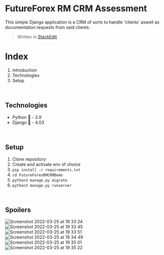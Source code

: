 

# FutureForex RM CRM Assessment
This simple Django application is a CRM of sorts to handle 'clients' aswell as documentation requests from said clients.


> Written in  [StackEdit](https://stackedit.io/).



# Index

 1. Introduction 
 2. Technologies
 3. Setup

<br>

## Technologies

 - Python 🐍 - 3.9
 - Django 📄 - 4.03
 
<br>

## Setup

1. Clone repository
2. Create and activate env of choice
3. `pip install -r requirements.txt`
4. `cd FutureForexRMCRMDemo`
5. `python3 manage.py migrate`
6. `python3 manage.py runserver`

 <br>

## Spoilers
![Screenshot 2022-03-25 at 19 33 24](https://user-images.githubusercontent.com/51651537/160176797-8f887870-8dcb-4d76-9c29-fcd550641312.png)
 <br>
![Screenshot 2022-03-25 at 19 33 45](https://user-images.githubusercontent.com/51651537/160176854-20122ffc-4fea-4f2a-be92-c0fa4e9ca1c0.png)
 <br>
 ![Screenshot 2022-03-25 at 19 33 51](https://user-images.githubusercontent.com/51651537/160177046-ac9ad99a-50b2-4119-967b-a9403874b0ab.png)
 <br>
![Screenshot 2022-03-25 at 19 34 49](https://user-images.githubusercontent.com/51651537/160176877-c4779fc2-2c1d-4b03-b425-a59fc91ed189.png)
 <br>
![Screenshot 2022-03-25 at 19 35 01](https://user-images.githubusercontent.com/51651537/160176902-e36a49fb-f346-42e3-8d6d-bcab454d341d.png)
 <br>
![Screenshot 2022-03-25 at 19 35 22](https://user-images.githubusercontent.com/51651537/160176918-3afa08c9-1ec6-4c76-bfe1-abd0cf716178.png)


 <br>
 <br>
